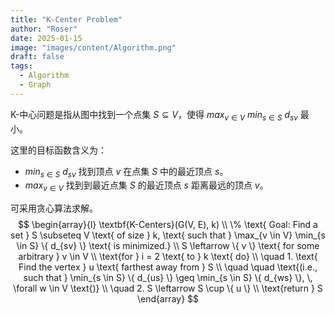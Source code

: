 ```yaml
---
title: "K-Center Problem"
author: "Roser"
date: 2025-01-15
image: "images/content/Algorithm.png"
draft: false
tags:
  - Algorithm
  - Graph
---
```

K-中心问题是指从图中找到一个点集 $S\subseteq V$，使得 $max_{v\in V}\  min_{s\in S}\ d_{sv}$ 最小。

这里的目标函数含义为：
- $min_{s\in S}\ d_{sv}$ 找到顶点 $v$ 在点集 $S$ 中的最近顶点 $s$。
- $max_{v\in V}$ 找到到最近点集 $S$ 的最近顶点 $s$ 距离最远的顶点 $v$。

可采用贪心算法求解。
$$
\begin{array}{l}
\textbf{K-Centers}(G(V, E), k) \\
\% \text{ Goal: Find a set } S \subseteq V \text{ of size } k, \text{ such that } \max_{v \in V} \min_{s \in S} \{ d_{sv} \} \text{ is minimized.} \\
S \leftarrow \{ v \} \text{ for some arbitrary } v \in V \\
\text{for } i = 2 \text{ to } k \text{ do} \\
\quad 1. \text{ Find the vertex } u \text{ farthest away from } S \\
\quad \quad \text{(i.e., such that } \min_{s \in S} \{ d_{us} \} \geq \min_{s \in S} \{ d_{ws} \}, \, \forall w \in V \text{)} \\
\quad 2. S \leftarrow S \cup \{ u \} \\
\text{return } S
\end{array}
$$
